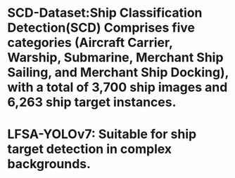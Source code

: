 # SCD-Dataset:Ship Classification Detection(SCD) Comprises five categories (Aircraft Carrier, Warship, Submarine, Merchant Ship Sailing, and Merchant Ship Docking), with a total of 3,700 ship images and 6,263 ship target instances.
# LFSA-YOLOv7: Suitable for ship target detection in complex backgrounds.
